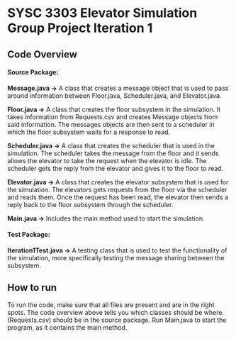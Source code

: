 # SYSC 3303 Elevator Simulation Group Project Iteration 1

## Code Overview

#### Source Package:

**Message.java ->** A class that creates a message object that is used to pass around information between Floor.java, Scheduler.java, and Elevator.java.

**Floor.java ->** A class that creates the floor subsystem in the simulation. It takes information from Requests.csv and creates Message objects from said information. The messages objects are then sent to a scheduler in which the floor subsystem waits for a response to read.

**Scheduler.java ->** A class that creates the scheduler that is used in the simulation. The scheduler takes the message from the floor and it sends allows the elevator to take the request when the elevator is idle. The scheduler gets the reply from the elevator and gives it to the floor to read.

**Elevator.java ->** A class that creates the elevator subsystem that is used for the simulation. The elevators gets requests from the floor via the scheduler and reads them. Once the request has been read, the elevator then sends a reply back to the floor subsystem through the scheduler.

**Main.java ->** Includes the main method used to start the simulation.


#### Test Package:

**Iteration1Test.java ->** A testing class that is used to test the functionality of the simulation, more specifically testing the message sharing between the subsystem.

## How to run
To run the code, make sure that all files are present and are in the right spots. The code overview above tells you which classes should be where. (Requests.csv) should be in the source package. Run Main.java to start the program, as it contains the main method.

